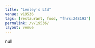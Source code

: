 ```yaml
---
title: "Lenley's Ltd"
venue: v19536
tags: [restaurant, food, "fhrs:248193"]
permalink: /v/19536/
layout: venue
---
```

null
